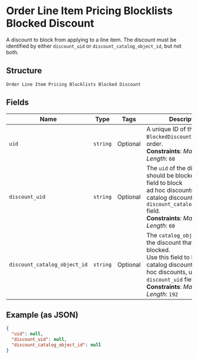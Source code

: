 
# Order Line Item Pricing Blocklists Blocked Discount

A discount to block from applying to a line item. The discount must be
identified by either `discount_uid` or `discount_catalog_object_id`, but not both.

## Structure

`Order Line Item Pricing Blocklists Blocked Discount`

## Fields

| Name | Type | Tags | Description |
|  --- | --- | --- | --- |
| `uid` | `string` | Optional | A unique ID of the `BlockedDiscount` within the order.<br>**Constraints**: *Maximum Length*: `60` |
| `discount_uid` | `string` | Optional | The `uid` of the discount that should be blocked. Use this field to block<br>ad hoc discounts. For catalog discounts, use the `discount_catalog_object_id` field.<br>**Constraints**: *Maximum Length*: `60` |
| `discount_catalog_object_id` | `string` | Optional | The `catalog_object_id` of the discount that should be blocked.<br>Use this field to block catalog discounts. For ad hoc discounts, use the<br>`discount_uid` field.<br>**Constraints**: *Maximum Length*: `192` |

## Example (as JSON)

```json
{
  "uid": null,
  "discount_uid": null,
  "discount_catalog_object_id": null
}
```

